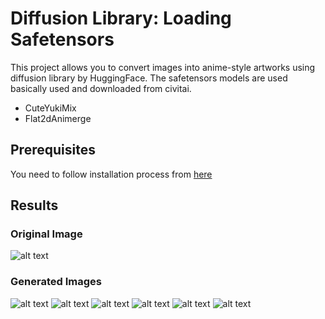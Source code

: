 # Diffusion Library: Loading Safetensors

This project allows you to convert images into anime-style artworks using diffusion library by HuggingFace. The safetensors models are used basically used and downloaded from civitai.
- CuteYukiMix
- Flat2dAnimerge

## Prerequisites

You need to follow installation process from [here](https://huggingface.co/docs/diffusers/installation/)

## Results

### Original Image
![alt text](https://github.com/rafeyshah/learning-ai-python-diffusion-library/blob/main/input_images/1.png?raw=true)

### Generated Images
![alt text](https://github.com/rafeyshah/learning-ai-python-diffusion-library/blob/main/real2anime/output.png)
![alt text](https://github.com/rafeyshah/learning-ai-python-diffusion-library/blob/main/real2anime/output1.png)
![alt text](https://github.com/rafeyshah/learning-ai-python-diffusion-library/blob/main/real2anime/output2.png)
![alt text](https://github.com/rafeyshah/learning-ai-python-diffusion-library/blob/main/real2anime/output3.png)
![alt text](https://github.com/rafeyshah/learning-ai-python-diffusion-library/blob/main/real2anime/output4.png)
![alt text](https://github.com/rafeyshah/learning-ai-python-diffusion-library/blob/main/real2anime/output5.png)

